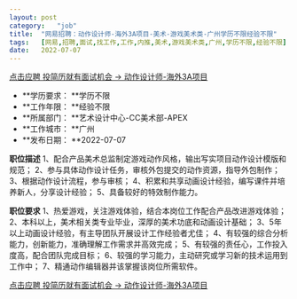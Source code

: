 ```yaml
---
layout:	post
category:	"job"
title:	"网易招聘：动作设计师-海外3A项目-美术-游戏美术类-广州学历不限经验不限"
tags:	[网易,招聘,面试,找工作,工作,内推,美术,游戏美术类,广州,学历不限,经验不限]
date:	2022-07-07
---
```


[点击应聘 投简历就有面试机会 -> 动作设计师-海外3A项目](http://mobile.bole.netease.com/bole/boleDetail?id=39536&employeeId=346f03c3cda5f04c&key=all)



- **学历要求： **学历不限
- **工作年限： **经验不限
- **所属部门： **艺术设计中心-CC美术部-APEX
- **工作城市： **广州
- **发布日期： **2022-07-07



**职位描述**
1、配合产品美术总监制定游戏动作风格，输出写实项目动作设计模版和规范；
2、参与具体动作设计任务，审核外包提交的动作资源，指导外包制作；
3、根据动作设计流程，参与审核；
4、积累和共享动画设计经验，编写课件并培养新人，分享设计经验；
5、具备较好的特效制作能力。



**职位要求**
1、热爱游戏，关注游戏体验，结合本岗位工作配合产品改进游戏体验；
2、本科以上，美术相关类专业毕业，深厚的美术功底和动画设计基础；
3、5年以上动画设计经验，有主导团队开展设计工作经验者尤佳；
4、有较强的综合分析能力，创新能力，准确理解工作需求并高效完成；
5、有较强的责任心，工作投入度高，配合团队完成目标；
6、较强的学习能力，主动研究或学习新的技术运用到工作中；
7、精通动作编辑器并该掌握该岗位所需软件。



[点击应聘 投简历就有面试机会 -> 动作设计师-海外3A项目](http://mobile.bole.netease.com/bole/boleDetail?id=39536&employeeId=346f03c3cda5f04c&key=all)